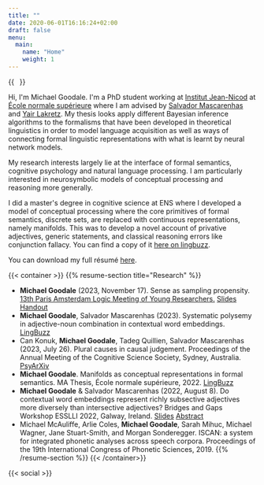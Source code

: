 ```yaml
---
title: ""
date: 2020-06-01T16:16:24+02:00
draft: false
menu:
  main:
    name: "Home"
    weight: 1
---
```


{{<image float="right" width="11em" frame="true" caption="Picture of me on a lovely terrasse in the small medieval town of Najac" src="img/me.jpg" >}}

Hi, I'm Michael Goodale.
I'm a PhD student working at [Institut Jean-Nicod](http://www.institutnicod.org/?lang=fr) at [École normale supérieure](<https://en.wikipedia.org/wiki/%C3%89cole_normale_sup%C3%A9rieure_(Paris)>) where I am advised by [Salvador Mascarenhas](https://web-risc.ens.fr/~smascarenhas/) and [Yair Lakretz](https://prairie-institute.fr/chairs/lakretz-yair/).
My thesis looks apply different Bayesian inference algorithms to the formalisms that have been developed in theoretical linguistics in order to model language acquisition as well as ways of connecting formal linguistic representations with what is learnt by neural network models.

My research interests largely lie at the interface of formal semantics, cognitive psychology and natural language processing.
I am particularly interested in neurosymbolic models of conceptual processing and reasoning more generally.

I did a master's degree in cognitive science at ENS where I developed a model of conceptual processing where the core primitives of formal semantics, discrete sets, are replaced with continuous representations, namely manifolds.
This was to develop a novel account of privative adjectives, generic statements, and classical reasoning errors like conjunction fallacy.
You can find a copy of it [here on lingbuzz](https://ling.auf.net/lingbuzz/006797).

You can download my full résumé [here](/documents/resume-michael-goodale.pdf).

{{< container >}}
{{% resume-section title="Research" %}}

- **Michael Goodale** (2023, November 17). Sense as sampling propensity. [13th Paris Amsterdam Logic Meeting of Young Researchers.](https://events.illc.uva.nl/PALLMYR/PALLMYR-XIII) [Slides](/documents/sense-as-sampling-propensity-pallmyr-slides.pdf) [Handout](/documents/sense-as-sampling-propensity-pallmyr-handout.pdf)
- **Michael Goodale**, Salvador Mascarenhas (2023). Systematic polysemy in adjective-noun combination in contextual word embeddings. [LingBuzz](https://lingbuzz.net/lingbuzz/007644)
- Can Konuk, **Michael Goodale**, Tadeg Quillien, Salvador Mascarenhas (2023, July 26). Plural causes in causal judgement. Proceedings of the Annual Meeting of the Cognitive Science Society, Sydney, Australia. [PsyArXiv](https://psyarxiv.com/nuptb/)
- **Michael Goodale**. Manifolds as conceptual representations in formal semantics. MA Thesis, École normale supérieure, 2022. [LingBuzz](https://ling.auf.net/lingbuzz/006797)
- **Michael Goodale** & Salvador Mascarenhas (2022, August 8). Do contextual word embeddings represent richly subsective adjectives more diversely than intersective adjectives? Bridges and Gaps Workshop ESSLLI 2022, Galway, Ireland. [Slides](/documents/subsective-adjectives-ESSLLI.pdf) [Abstract](/documents/subsective-adjectives-abstract.pdf)
- Michael McAuliffe, Arlie Coles, **Michael Goodale**, Sarah Mihuc, Michael Wagner, Jane Stuart-Smith,
  and Morgan Sonderegger. ISCAN: a system for integrated phonetic analyses across speech corpora.
  Proceedings of the 19th International Congress of Phonetic Sciences, 2019.
  {{% /resume-section %}}
  {{< /container>}}

{{< social >}}
